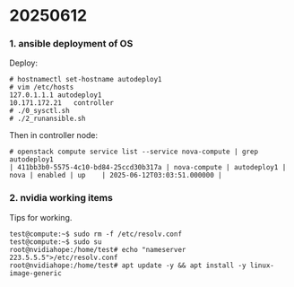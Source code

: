 # 20250612
### 1. ansible deployment of OS
Deploy:     

```
# hostnamectl set-hostname autodeploy1
# vim /etc/hosts
127.0.1.1.1 autodeploy1
10.171.172.21   controller
# ./0_sysctl.sh
# ./2_runansible.sh
```
Then in controller node:     

```
# openstack compute service list --service nova-compute | grep autodeploy1
| 411bb3b0-5575-4c10-bd84-25ccd30b317a | nova-compute | autodeploy1 | nova | enabled | up    | 2025-06-12T03:03:51.000000 |
```
### 2. nvidia working items
Tips for working.  

```
test@compute:~$ sudo rm -f /etc/resolv.conf 
test@compute:~$ sudo su
root@nvidiahope:/home/test# echo "nameserver 223.5.5.5">/etc/resolv.conf
root@nvidiahope:/home/test# apt update -y && apt install -y linux-image-generic

```
